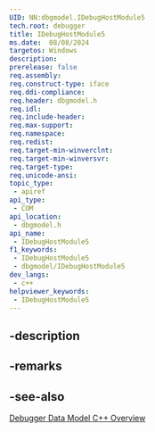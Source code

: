 ```yaml
---
UID: NN:dbgmodel.IDebugHostModule5
tech.root: debugger
title: IDebugHostModule5
ms.date:  08/08/2024
targetos: Windows
description: 
prerelease: false
req.assembly: 
req.construct-type: iface
req.ddi-compliance: 
req.header: dbgmodel.h
req.idl: 
req.include-header: 
req.max-support: 
req.namespace: 
req.redist: 
req.target-min-winverclnt: 
req.target-min-winversvr: 
req.target-type: 
req.unicode-ansi: 
topic_type:
 - apiref
api_type:
 - COM
api_location:
 - dbgmodel.h
api_name:
 - IDebugHostModule5
f1_keywords:
 - IDebugHostModule5
 - dbgmodel/IDebugHostModule5
dev_langs:
 - c++
helpviewer_keywords:
 - IDebugHostModule5
---
```


## -description

## -remarks

## -see-also

[Debugger Data Model C++ Overview](/windows-hardware/drivers/debugger/data-model-cpp-overview)
